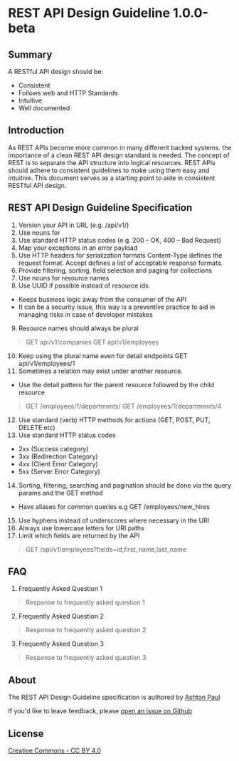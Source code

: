 # REST API Design Guideline 1.0.0-beta

## Summary
A RESTful API design should be:
- Consistent
- Follows web and HTTP Standards
- Intuitive
- Well documented

## Introduction
As REST APIs become more common in many different backed systems.  the importance of a clean REST API design standard is needed. The concept of REST is to separate the API structure into logical resources. REST APIs should adhere to consistent guidelines to make using them easy and intuitive. This document serves as a starting point to aide in consistent RESTful API design.

## REST API Design Guideline Specification
1. Version your API in URL (e.g. /api/v1/)
2. Use nouns for 
3. Use standard HTTP status codes (e.g. 200 – OK, 400 – Bad Request)
4. Map your exceptions in an error payload
5. Use HTTP headers for serialization formats
Content-Type defines the request format.
Accept defines a list of acceptable response formats.
6. Provide filtering, sorting, field selection and paging for collections
7. Use nouns for resource names
8. Use UUID if possible instead of resource ids.
- Keeps business logic away from the consumer of the API
- It can be a security issue, this way is a preventive practice to aid in managing risks in case of developer mistakes 
9.  Resource names should always be plural
> GET api/v1/companies
> GET api/v1/employees
10. Keep using the plural name even for detail endpoints
  GET api/v1/employees/1
11. Sometimes a relation may exist under another resource. 
 - Use the detail pattern for the parent resource followed by the child resource
> GET /employees/1/departments/
> GET /employees/1/departments/4
12. Use standard (verb) HTTP methods for actions (GET, POST, PUT, DELETE etc)
13. Use standard HTTP status codes 
- 2xx (Success category)
- 3xx (Redirection Category)
- 4xx (Client Error Category)
- 5xx (Server Error Category)
14. Sorting, filtering, searching and pagination should be done via the query params and the GET method
- Have aliases for common queries e.g GET /employees/new_hires
15. Use hyphens instead of underscores where necessary in the URI
16. Always use lowercase letters for URI paths
17. Limit which fields are returned by the API
> GET /api/v1/employees?fields=id,first_name,last_name

## FAQ
1. Frequently Asked Question 1
> Response to frequently asked question 1
2. Frequently Asked Question 2
> Response to frequently asked question 2
3. Frequently Asked Question 3
> Response to frequently asked question 3

## About
The REST API Design Guideline specification is authored by [Ashton Paul](https://ashtonpaul.com)

If you'd like to leave feedback, please [open an issue on Github](https://github.com/jusdev)

## License
[Creative Commons - CC BY 4.0](https://creativecommons.org/licenses/by/4.0/)

